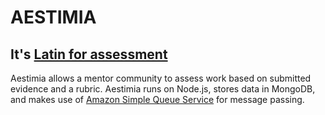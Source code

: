 # AESTIMIA

## It's [Latin for assessment](http://www.latin-dictionary.org/english-latin-online/aestimia)

Aestimia allows a mentor community to assess work based on submitted evidence and a rubric. Aestimia runs on Node.js, stores data in MongoDB, and makes use of [Amazon Simple Queue Service](http://aws.amazon.com/sqs/) for message passing.